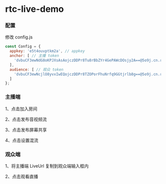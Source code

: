 # rtc-live-demo

### 配置

修改 config.js

```js
const Config = {
  appkey: 'e5t4ouvptkm2a', // appkey
  anchor: [ // 主播 token
    'dvbuCF3ewNdG8oKPJXsAsAojczDDPr8Tu8rBbZYr4GePAWcDOsjy2A==@5o9j.cn.rongnav.com;5o9j.cn.rongcfg.com'
  ],
  audience: [ // 观众 token
    'dvbuCF3ewNcjlO8yvxIwEQojczDDPr8TZOPorFhuNrfq9GGtjrlb8g==@5o9j.cn.rongnav.com;5o9j.cn.rongcfg.com'
  ]
};
```

### 主播端

1、点击加入房间

2、点击发布音视频流

3、点击发布屏幕共享

4、点击设置混流

### 观众端

1、将主播端 LiveUrl 复制到观众端输入框内

2、点击观看直播